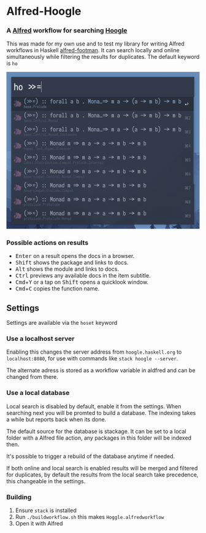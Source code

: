 # Alfred-Hoogle

### A [Alfred](https://www.alfredapp.com) workflow for searching [Hoogle](https://hoogle.haskell.org)

This was made for my own use and to test my library for writing Alfred workflows in Haskell [alfred-footman](https://github.com/meck/alfred-footman). It can search locally and online simultaneously while filtering the results for duplicates. The default keyword is `ho`

![Demo](/docs/Screenshot.png)

### Possible actions on results
* <kbd>Enter</kbd> on a result opens the docs in a browser.
* <kbd>Shift</kbd> shows the package and links to docs.
* <kbd>Alt</kbd> shows the module and links to docs.
* <kbd>Ctrl</kbd> previews any available docs in the item subtitle.
* <kbd>Cmd</kbd>+<kbd>Y</kbd> or a tap on <kbd>Shift</kbd> opens a quicklook window.
* <kbd>Cmd</kbd>+<kbd>C</kbd> copies the function name.

## Settings
Settings are available via the `hoset` keyword

### Use a localhost server
Enabling this changes the server address from `hoogle.haskell.org` to `localhost:8080`,
for use with commands like `stack hoogle --server`.

The alternate adress is stored as
a workflow variable in aldfred and can be changed from there.

### Use a local database
Local search is disabled by default, enable it from the settings. 
When searching next you will be promted to build a database.
The indexing takes a while but reports back when its done.

The default source for the database is stackage.
It can be set to a local folder with a Alfred file action,
any packages in this folder will be indexed then.

It's possible to trigger a rebuild of the database anytime if needed.

If both online and local search is enabled results will be merged and filtered for duplicates,
by default the results from the local search take precedence, this changeable in the settings.

### Building
1. Ensure `stack` is installed
2. Run `./buildworkflow.sh` this makes `Hoggle.alfredworkflow`
3. Open it with Alfred
